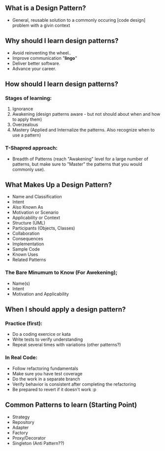 ## What is a Design Pattern?
 - General, reusable solution to a commonly occuring [code design] problem with a givin context

## Why should I learn design patterns?
 - Avoid reinventing the wheel..
 - Improve communication "**lingo**"
 - Deliver better software.
 - Advance your career.

## How should I learn design patterns?
 ### Stages of learning:
  1. Ignorance 
  2. Awakening (design patterns aware - but not should about when and how to apply them)
  3. Overzealous
  4. Mastery (Applied and Internalize the patterns. Also recognize when to use a pattern)
 ### T-Shapred approach:
  - Breadth of Patterns (reach "Awakening" level for a large number of patterns, but make sure to "Master" the patterns that you would
		commonly use).

## What Makes Up a Design Pattern?
 - Name and Classification
 - Intent
 - Also Known As
 - Motivation or Scenario
 - Applicability or Context
 - Structure (UML)
 - Participants (Objects, Classes)
 - Collaboration
 - Consequences
 - Implementation
 - Sample Code
 - Known Uses
 - Related Patterns

  ### The Bare Minumum to Know (For Awekening);
   - Name(s)
   - Intent
   - Motivation and Applicability

## When I should apply a design pattern?
 ### Practice (first):
  - Do a coding exercice or kata
  - Write tests to verify understanding
  - Repeat several times with variations (other patterns?)
 ### In Real Code:
  - Follow refactoring fundamentals
  - Make sure you have test coverage
  - Do the work in a separate branch
  - Verify behavior is consistent after completing the refactoring
  - Be prepared to revert if it doesn't work :p

## Common Patterns to learn (Starting Point)
 - Strategy
 - Repository
 - Adapter
 - Factory
 - Proxy/Decorator
 - Singleton (Anti Pattern??)